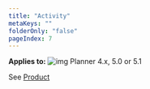 ```yaml
---
title: "Activity"
metaKeys: ""
folderOnly: "false"
pageIndex: 7
---
```


**Applies to:** ![img](https://profitbasedocs.blob.core.windows.net/icons/yes-icon.png) Planner 4.x, 5.0 or 5.1

See [Product](/planner/workbooks/data-management/dimensions-and-currency-exchange-rates/product)
